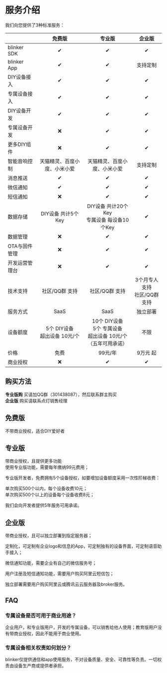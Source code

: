 # 服务介绍  

我们向您提供了3种标准服务：

|  | 免费版 | 专业版 | 企业版 |
| - | :-: | :-: | :-: |
| blinker SDK | ✔ | ✔ | ✔ |
| blinker App | ✔ | ✔ | 支持定制 |
|DIY设备接入|✔|✔|✔|
|专属设备接入|✔|✔|✔|
|DIY设备开发|✔|✔|✔|
|专属设备开发|❌|                              ✔                               |✔|
|更多DIY组件|❌|                              ✔                               |✔|
|智能音响控制|  天猫精灵、百度小度、小米小爱   |天猫精灵、百度小度、小米小爱|支持定制|
|消息推送|✔|                              ✔                               |✔|
|微信通知|✔|✔|✔|
|短信通知|❌|✔|✔|
|数据存储|DIY设备 共计5个Key|DIY设备 共计20个Key<br>专属设备 每设备10个Key|✔|
|数据管理|❌|✔|✔|
|OTA与固件管理|❌|✔|✔|
|开发运营管理台|❌|✔|✔|
|技术支持|社区/QQ群 支持|社区/QQ群 支持|3个月专人支持<br>社区/QQ群 支持|
|服务方式|SaaS|SaaS|独立部署|
|设备额度|5个 DIY设备<br>超出设备 10元/个|10个 DIY设备 <br>5个 专属设备<br>超出设备 10元/个<br>（五年可用承诺）|不限|
|价格|              免费               |99元/年|9万元 起|
|商业授权|❌|✔|✔|

## 购买方法  
**专业版购** 买请加QQ群（301438087），然后联系群主购买  
**企业版** 购买请联系点灯销售经理  

## 免费版  
不带商业授权，适合DIY爱好者  

## 专业版
带商业授权，且提供更多功能  
使用专业版功能，需要每年缴纳99元费用；  

专业版开发者，免费拥有5个设备授权，如要增加设备额度采用一次性阶梯收费：  

单次购买500个以内，每个设备收费10元；  
单次购买500个以上的设备每个设备收费8元；  

我们会向开发者提供5年服务可用承诺。  

## 企业版

带商业授权，且可以独立部署到指定服务器；

定制化，可定制有企业logo和信息的App，可定制独有的设备界面，可定制语音助手接入；

微信通知功能，需要企业有自己的微信服务号；

用户注册及短信通知功能，需要用户购买阿里云短信包；

独立部署需要用户购买阿里云或腾讯云云服务器及broker服务。

## FAQ

### 专属设备是否可用于商业用途？

企业用户，和专业版用户，开发的专属设备，可以销售给他人使用；教育版用户没有带商业授权，因此不能用于商业使用。

### 专属设备相关权责如何划分？

blinker仅提供通信和app使用服务，不对设备质量、安全、可靠性等负责。一切权责由设备生产商或提供者承担。